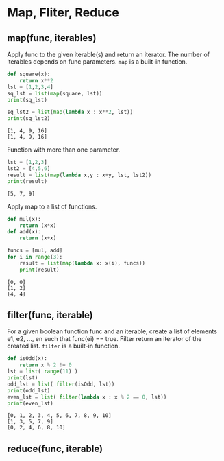 # Map, Fliter, Reduce

## map(func, iterables)
Apply func to the given iterable(s) and return an iterator. The number of iterables depends on func parameters. 
`map` is a built-in function. 
```python
def square(x):
    return x**2
lst = [1,2,3,4]
sq_lst = list(map(square, lst))
print(sq_lst)

sq_lst2 = list(map(lambda x : x**2, lst))
print(sq_lst2)
```
```
[1, 4, 9, 16]
[1, 4, 9, 16] 
```
Function with more than one parameter. 
```python
lst = [1,2,3]
lst2 = [4,5,6]
result = list(map(lambda x,y : x+y, lst, lst2))
print(result)
```
```
[5, 7, 9]
```

Apply map to a list of functions.

```python
def mul(x):
    return (x*x)
def add(x):
    return (x+x)

funcs = [mul, add]
for i in range(3):
    result = list(map(lambda x: x(i), funcs))
    print(result)
```
```
[0, 0]
[1, 2]
[4, 4]
```
## filter(func, iterable)
For a given boolean function func and an iterable, create a list of elements e1, e2, ..., en such that func(ei) == true. 
Filter return an iterator of the created list. 
`filter` is a built-in function. 
```python
def isOdd(x):
    return x % 2 != 0
lst = list( range(11) )
print(lst)
odd_lst = list( filter(isOdd, lst))
print(odd_lst)
even_lst = list( filter(lambda x : x % 2 == 0, lst))
print(even_lst)
```
```
[0, 1, 2, 3, 4, 5, 6, 7, 8, 9, 10]
[1, 3, 5, 7, 9]
[0, 2, 4, 6, 8, 10]
```
## reduce(func, iterable)

